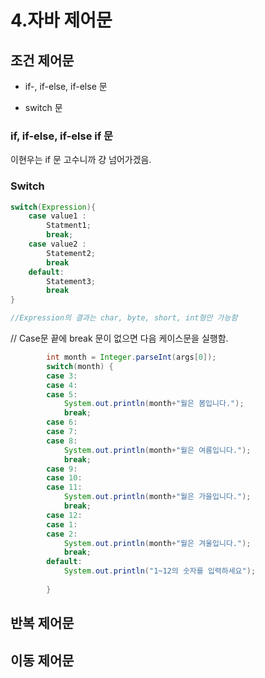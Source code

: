 # 4.자바 제어문

## 조건 제어문

- if-, if-else, if-else 문

- switch 문



### if, if-else, if-else if 문

이현우는 if 문 고수니까 걍 넘어가겠음.



### Switch

```java
switch(Expression){
    case value1 :
        Statment1;
        break;
    case value2 :
        Statement2;
        break
    default:
        Statement3;
        break
}

//Expression의 결과는 char, byte, short, int형만 가능함
```

// Case문 끝에 break 문이 없으면 다음 케이스문을 실행함.

```java
		int month = Integer.parseInt(args[0]);
		switch(month) {
		case 3:
		case 4:
		case 5:
			System.out.println(month+"월은 봄입니다.");
			break;
		case 6:
		case 7:
		case 8:
			System.out.println(month+"월은 여름입니다.");
			break;
		case 9:
		case 10:
		case 11:
			System.out.println(month+"월은 가을입니다.");
			break;
		case 12:
		case 1:
		case 2:
			System.out.println(month+"월은 겨울입니다.");
			break;
		default:
			System.out.println("1~12의 숫자를 입력하세요");
		
		}
```



## 반복 제어문



## 이동 제어문

